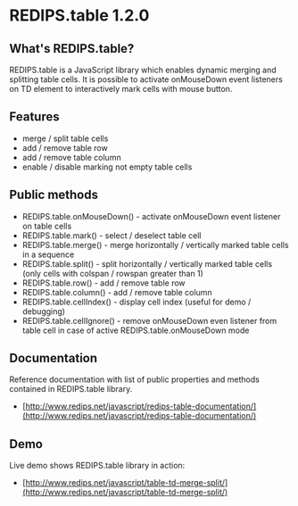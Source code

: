 REDIPS.table 1.2.0
============

## What's REDIPS.table?

REDIPS.table is a JavaScript library which enables dynamic merging and splitting table cells.
It is possible to activate onMouseDown event listeners on TD element to interactively mark cells with mouse button.

## Features

* merge / split table cells
* add / remove table row
* add / remove table column
* enable / disable marking not empty table cells

## Public methods

* REDIPS.table.onMouseDown() - activate onMouseDown event listener on table cells
* REDIPS.table.mark() - select / deselect table cell
* REDIPS.table.merge() - merge horizontally / vertically marked table cells in a sequence
* REDIPS.table.split() - split horizontally / vertically marked table cells (only cells with colspan / rowspan greater than 1)
* REDIPS.table.row() - add / remove table row
* REDIPS.table.column() - add / remove table column
* REDIPS.table.cellIndex() - display cell index (useful for demo / debugging)
* REDIPS.table.cellIgnore() - remove onMouseDown even listener from table cell in case of active REDIPS.table.onMouseDown mode 

## Documentation

Reference documentation with list of public properties and methods contained in REDIPS.table library.

* [http://www.redips.net/javascript/redips-table-documentation/](http://www.redips.net/javascript/redips-table-documentation/)

## Demo

Live demo shows REDIPS.table library in action: 

* [http://www.redips.net/javascript/table-td-merge-split/](http://www.redips.net/javascript/table-td-merge-split/)

